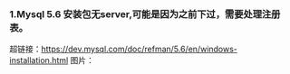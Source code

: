 ### 1.Mysql 5.6 安装包无server,可能是因为之前下过，需要处理注册表。
超链接：https://dev.mysql.com/doc/refman/5.6/en/windows-installation.html
图片：
